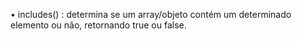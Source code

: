 • includes() : determina se um array/objeto contém um determinado elemento ou não, retornando true ou false.